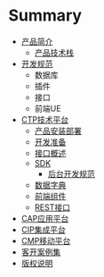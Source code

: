 # Summary

* [产品简介](product.md)
  * [产品技术栈](product/chan-pin-ji-zhu-zhan.md)
* [开发规范](chapter1.md)
  * 数据库
  * 插件
  * 接口
  * 前端UE
* [CTP技术平台](ctp.md)
  * [产品安装部署](ctp/deployment.md)
  * [开发准备](ctp/envirment.md)
  * [接口概述](ctp/summary.md)
  * [SDK](ctp/sdk.md)
    * [后台开发规范](ctp/sdk/ctpbackendspec.md)
  * [数据字典](ctp/dd.md)
  * [前端组件](ctp/frount.md)
  * [REST接口](ctp/restjie-kou.md)
* [CAP应用平台](capying-yong-ping-tai.md)
* [CIP集成平台](cip.md)
* [CMP移动平台](cmpyi-dong-ping-tai.md)
* [客开案例集](demo.md)
* [版权说明](README.md)

